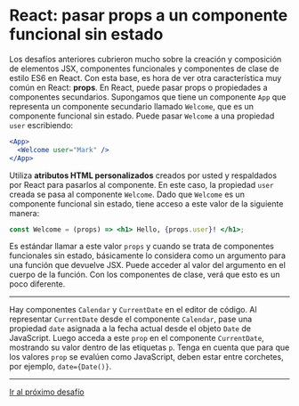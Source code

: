 # React: pasar props a un componente funcional sin estado

Los desafíos anteriores cubrieron mucho sobre la creación y composición de elementos JSX, componentes funcionales y componentes de clase de estilo ES6 en React. Con esta base, es hora de ver otra característica muy común en React: **props**. En React, puede pasar props o propiedades a componentes secundarios. Supongamos que tiene un componente `App` que representa un componente secundario llamado `Welcome`, que es un componente funcional sin estado. Puede pasar `Welcome` a una propiedad `user` escribiendo:

```jsx
<App>
  <Welcome user="Mark" />
</App>
```

Utiliza **atributos HTML personalizados** creados por usted y respaldados por React para pasarlos al componente. En este caso, la propiedad `user` creada se pasa al componente `Welcome`. Dado que `Welcome` es un componente funcional sin estado, tiene acceso a este valor de la siguiente manera:

```jsx
const Welcome = (props) => <h1> Hello, {props.user}! </h1>;
```

Es estándar llamar a este valor `props` y cuando se trata de componentes funcionales sin estado, básicamente lo considera como un argumento para una función que devuelve JSX. Puede acceder al valor del argumento en el cuerpo de la función. Con los componentes de clase, verá que esto es un poco diferente.

---

Hay componentes `Calendar` y `CurrentDate` en el editor de código. Al representar `CurrentDate` desde el componente `Calendar`, pase una propiedad `date` asignada a la fecha actual desde el objeto `Date` de JavaScript. Luego acceda a este `prop` en el componente `CurrentDate`, mostrando su valor dentro de las etiquetas `p`. Tenga en cuenta que para que los valores `prop` se evalúen como JavaScript, deben estar entre corchetes, por ejemplo, `date={Date()}`.

---

[Ir al próximo desafío](https://github.com/sebastiantorres86/react-practice/tree/master/Practica/15/my-app)

